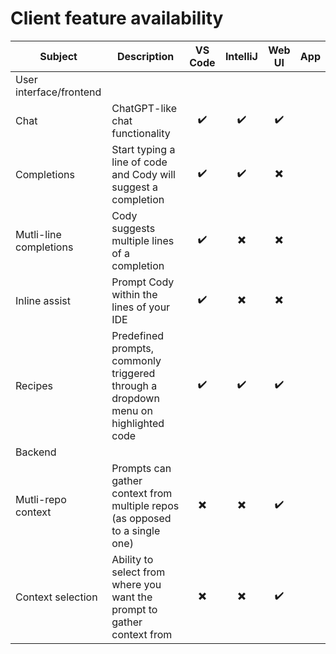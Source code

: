# Client feature availability

| Subject                      | Description                                             | VS Code | IntelliJ | Web UI | App |
|-----------------------------|---------------------------------------------------------|:-:|:-:|:-:|:-:|
|User interface/frontend                                        |||||    
|Chat                         | ChatGPT-like chat functionality                         |:heavy_check_mark:|:heavy_check_mark:|:heavy_check_mark:||
|Completions                  | Start typing a line of code and Cody will suggest a completion|:heavy_check_mark:|:heavy_check_mark:|:heavy_multiplication_x:|| 
|Mutli-line completions      | Cody suggests multiple lines of a completion            |:heavy_check_mark:|:heavy_multiplication_x:|:heavy_multiplication_x:|| 
|Inline assist                | Prompt Cody within the lines of your IDE                |:heavy_check_mark:|:heavy_multiplication_x:|:heavy_multiplication_x:|| 
|Recipes                      | Predefined prompts, commonly triggered through a dropdown menu on highlighted code|:heavy_check_mark:|:heavy_check_mark:|:heavy_check_mark:||
|Backend                                                           |||||
|Mutli-repo context          | Prompts can gather context from multiple repos (as opposed to a single one)|:heavy_multiplication_x:|:heavy_multiplication_x:|:heavy_check_mark:||
|Context selection            | Ability to select from where you want the prompt to gather context from|:heavy_multiplication_x:|:heavy_multiplication_x:|:heavy_check_mark:||
